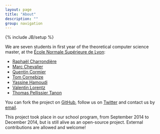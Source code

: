 ```yaml
---
layout: page
title: "About"
description: ""
group: navigation
---
```

{% include JB/setup %}

We are seven students in first year of the theoretical computer science master, 
at the [École Normale Supérieure de Lyon](http://www.ens-lyon.fr/DI/?lang=en):

* [Raphaël Charrondière](https://github.com/rcharron)
* [Marc Chevalier](https://github.com/s-i-newton)
* [Quentin Cormier](https://github.com/robocop)
* [Tom Cornebize](http://perso.ens-lyon.fr/tom.cornebize/)
* [Yassine Hamoudi](http://perso.ens-lyon.fr/yassine.hamoudi/)
* [Valentin Lorentz](https://github.com/ProgVal)
* [Thomas Pellissier Tanon](https://github.com/Tpt)

You can fork the project on [GitHub](https://github.com/ProjetPP/), follow us on [Twitter](https://twitter.com/ProjetPP) and contact us by <a href="mailto:askplatyp.us">email</a>.

This project took place in our school program, from September 2014 to December 2014,
but is still alive as an open-source project.
External contributions are allowed and welcome!
